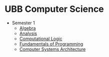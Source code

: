 # UBB Computer Science
<ul>
  <li>Semester 1
    <ul>
      <li>
        <a href="Semester 1/Algebra"> 
             Algebra 
        </a>
      </li>
      <li>
        <a href="Semester 1/Analysis"> 
          Analysis 
        </a>
      </li>
      <li>
        <a href="Semester 1/Computational Logic"> 
          Computational Logic 
        </a>
      </li>
      <li>
        <a href="Semester 1/FP"> 
          Fundamentals of Programming 
        </a>
      </li>
      <li>
        <a href="Semester 1/Computer Systems Architecture"> 
          Computer Systems Architecture 
        </a>
      </li>
    </ul>
  </li>
</ul>
